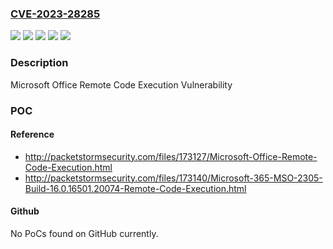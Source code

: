 ### [CVE-2023-28285](https://cve.mitre.org/cgi-bin/cvename.cgi?name=CVE-2023-28285)
![](https://img.shields.io/static/v1?label=Product&message=Microsoft%20365%20Apps%20for%20Enterprise&color=blue)
![](https://img.shields.io/static/v1?label=Product&message=Microsoft%20Office&color=blue)
![](https://img.shields.io/static/v1?label=Version&message=16.0.0%3C%2016.72.23040900%20&color=brighgreen)
![](https://img.shields.io/static/v1?label=Version&message=16.0.1%3C%20https%3A%2F%2Faka.ms%2FOfficeSecurityReleases%20&color=brighgreen)
![](https://img.shields.io/static/v1?label=Vulnerability&message=Remote%20Code%20Execution&color=brighgreen)

### Description

Microsoft Office Remote Code Execution Vulnerability

### POC

#### Reference
- http://packetstormsecurity.com/files/173127/Microsoft-Office-Remote-Code-Execution.html
- http://packetstormsecurity.com/files/173140/Microsoft-365-MSO-2305-Build-16.0.16501.20074-Remote-Code-Execution.html

#### Github
No PoCs found on GitHub currently.

